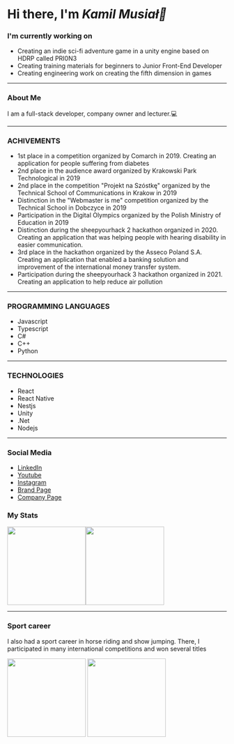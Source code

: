 <h1>Hi there, I'm <em> Kamil Musiał👋 </em></h1>
<h3>I'm currently working on</h3>
<ul>
  <li>Creating an indie sci-fi adventure game in a unity engine based on HDRP called PRI0N3</li>
  <li>Creating training materials for beginners to Junior Front-End Developer</li>
  <li>Creating engineering work on creating the fifth dimension in games</li>
</ul>
<hr>




### About Me
<p>I am a full-stack developer, company owner and lecturer.💻</p>

<hr>

### ACHIVEMENTS
<ul>
  <li>1st place in a competition organized by Comarch in 2019. Creating an application for people suffering from diabetes</li>
  <li>2nd place in the audience award organized by Krakowski Park Technological in 2019</li>
  <li>2nd place in the competition "Projekt na Szóstkę" organized by the Technical School of Communications in Krakow in 2019</li>
  <li>Distinction in the "Webmaster is me" competition organized by the Technical School in Dobczyce in 2019</li>
  <li>Participation in the Digital Olympics organized by the Polish Ministry of Education in 2019</li>
  <li> Distinction during the sheepyourhack 2 hackathon organized in 2020. Creating an application that was helping  people with hearing disability in easier communication.</li>
  <li>3rd place in the hackathon organized by the Asseco Poland S.A. Creating an application that enabled a banking solution and improvement of the international money transfer system.</li>
  <li>Participation during the sheepyourhack 3 hackathon organized in 2021. Creating an application to help reduce air pollution</li>
</ul>
<hr>

### PROGRAMMING LANGUAGES
<ul>
  <li>Javascript</li>
  <li>Typescript</li>
  <li>C#</li>
  <li>C++</li>
  <li>Python</li>
</ul>
<hr>

### TECHNOLOGIES
<ul>
<li>React</li>
  <li>React Native</li>
  <li>Nestjs</li>
  <li>Unity</li>
  <li>.Net</li>
  <li>Nodejs</li>
</ul>
<hr>

### Social Media
<ul>
<li><a href="https://www.linkedin.com/in/kamilmusia%C5%82/" target="_blank">LinkedIn</a></li>
  <li><a href="https://www.youtube.com/channel/UCkFc8v77E0mK1G0erkgCdxQ" target="_blank">Youtube</a></li>
  <li><a href="https://www.instagram.com/kamio90/" target="_blank">Instagram</a></li>
  <li><a href="https://itroom.pl/" target="_blank">Brand Page</a></li>
  <li><a href="https://asroom.pl/" target="_blank">Company Page</a></li>
</ul>

### My Stats

<img height="180em" src="https://github-readme-stats.vercel.app/api?username=kamio90&show_icons=true&hide_border=true&&count_private=true&include_all_commits=true" /><img height="180em" src="https://github-readme-stats.vercel.app/api/top-langs/?username=kamio90" />
<hr>

### Sport career
<p>I also had a sport career in horse riding and show jumping. There, I participated in many international competitions and won several titles</p>
<div align="center>
<img align="center" height="180em" src="https://media-exp1.licdn.com/dms/image/C4D03AQHEHEsKGFBZdA/profile-displayphoto-shrink_800_800/0/1539616053356?e=1628121600&v=beta&t=SDJ4uxfIB7FZOxb5Gwa1aqPweCKQkLkiGsPT0DPutvY" />
<img align="center" height="180em" src="https://media-exp1.licdn.com/dms/image/C4D03AQHEHEsKGFBZdA/profile-displayphoto-shrink_800_800/0/1539616053356?e=1628121600&v=beta&t=SDJ4uxfIB7FZOxb5Gwa1aqPweCKQkLkiGsPT0DPutvY" />
<img align="center" height="180em" src="https://scontent.fktw5-1.fna.fbcdn.net/v/t1.6435-9/39628888_1537680593002833_3831240411490287616_n.jpg?_nc_cat=108&ccb=1-3&_nc_sid=8bfeb9&_nc_ohc=8fWxUFOAp0gAX_AslBs&_nc_ht=scontent.fktw5-1.fna&oh=343e1181a0e91b2ae8d20be668c3dde1&oe=60D90EE0" />
</div>
